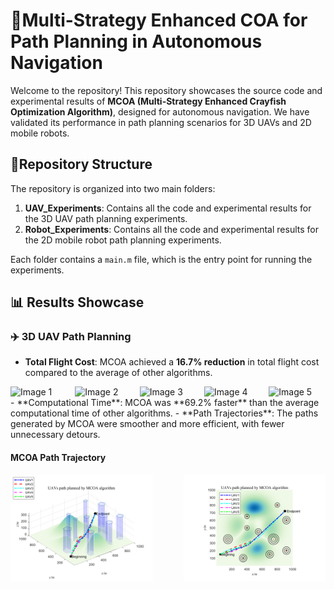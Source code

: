 # 🚀Multi-Strategy Enhanced COA for Path Planning in Autonomous Navigation

Welcome to the repository! This repository showcases the source code and experimental results of **MCOA (Multi-Strategy Enhanced Crayfish Optimization Algorithm)**, designed for autonomous navigation. We have validated its performance in path planning scenarios for 3D UAVs and 2D mobile robots.

## 📂Repository Structure

The repository is organized into two main folders:

1. **UAV_Experiments**: Contains all the code and experimental results for the 3D UAV path planning experiments.
2. **Robot_Experiments**: Contains all the code and experimental results for the 2D mobile robot path planning experiments.

Each folder contains a `main.m` file, which is the entry point for running the experiments.

## 📊 Results Showcase
### ✈️ 3D UAV Path Planning
- **Total Flight Cost**: MCOA achieved a **16.7% reduction** in total flight cost compared to the average of other algorithms.
<div style="display: flex; justify-content: space-between;">
  <img src="images/image1.png" alt="Image 1" width="18%">
  <img src="images/image2.png" alt="Image 2" width="18%">
  <img src="images/image3.png" alt="Image 3" width="18%">
  <img src="images/image4.png" alt="Image 4" width="18%">
  <img src="images/image5.png" alt="Image 5" width="18%">
</div>
- **Computational Time**: MCOA was **69.2% faster** than the average computational time of other algorithms.
- **Path Trajectories**: The paths generated by MCOA were smoother and more efficient, with fewer unnecessary detours.

#### MCOA Path Trajectory
<div style="display: flex; justify-content: space-between;">
  <img src="Exp1_UAV path planning/Result/MCOA2.png" alt="Image 1" width="45%">
  <img src="Exp1_UAV path planning/Result/MCOA1.png" alt="Image 2" width="45%">
</div>
